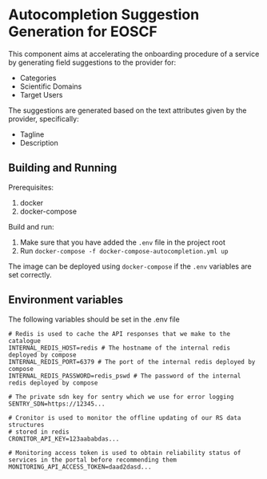 # Autocompletion Suggestion Generation for EOSCF

This component aims at accelerating the onboarding procedure of a service by generating field suggestions to the provider for:

- Categories
- Scientific Domains
- Target Users

The suggestions are generated based on the text attributes given by the provider, specifically:

- Tagline
- Description

## Building and Running

Prerequisites:

1. docker
2. docker-compose

Build and run:

1. Make sure that you have added the `.env` file in the project root
2. Run `docker-compose -f docker-compose-autocompletion.yml up`

The image can be deployed using `docker-compose` if the `.env` variables are set correctly.

## Environment variables

The following variables should be set in the .env file

```shell
# Redis is used to cache the API responses that we make to the catalogue
INTERNAL_REDIS_HOST=redis # The hostname of the internal redis deployed by compose
INTERNAL_REDIS_PORT=6379 # The port of the internal redis deployed by compose
INTERNAL_REDIS_PASSWORD=redis_pswd # The password of the internal redis deployed by compose

# The private sdn key for sentry which we use for error logging
SENTRY_SDN=https://12345...

# Cronitor is used to monitor the offline updating of our RS data structures
# stored in redis
CRONITOR_API_KEY=123aababdas...

# Monitoring access token is used to obtain reliability status of services in the portal before recommending them
MONITORING_API_ACCESS_TOKEN=daad2dasd...
```
